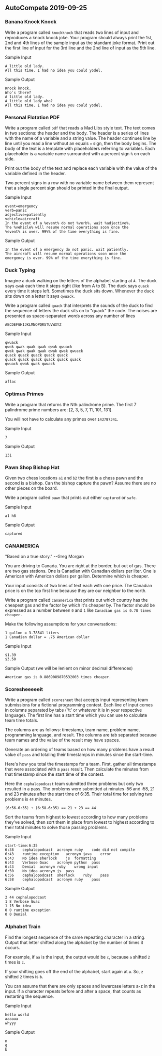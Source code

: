 ## AutoCompete 2019-09-25

### Banana Knock Knock
Write a program called `knockknock` that reads two lines of input and reproduces
a knock knock joke. Your program should always print the 1st, 2nd and 4th lines of
the sample input as the standard joke format. Print out the first line of input for
the 3rd line and the 2nd line of input as the 5th line.

Sample Input
```
A little old lady.
All this time, I had no idea you could yodel.
```

Sample Output
```
Knock knock.
Who’s there?
A little old lady.
A little old lady who?
All this time, I had no idea you could yodel.
```

### Personal Flotation PDF
Write a program called `pdf` that reads a Mad Libs style text. The text comes
in two sections: the header and the body. The header is a series of lines with
the name of a variable and a string value. The header continues line by line
until you read a line without an equals `=` sign, then the body begins. The
body of the text is a template with placeholders referring to variables. Each
placeholder is a variable name surrounded with a percent sign `%` on each side.

Print out the body of the text and replace each variable with the value of the
variable defined in the header.

Two percent signs in a row with no variable name between them represent that a
single percent sign should be printed in the final output.

Sample Input
```
event=emergency
verb=panic
adjective=patiently
vehicle=aircraft
In the event of a %event% do not %verb%. wait %adjective%.
The %vehicle% will resume normal operations soon once the
%event% is over. 99%% of the time everything is fine.
```

Sample Output
```
In the event of a emergency do not panic. wait patiently.
The aircraft will resume normal operations soon once the
emergency is over. 99% of the time everything is fine.
```

### Duck Typing
Imagine a duck walking on the letters of the alphabet starting at `A`. The
duck says `qwak` each time it steps right (like from A to B). The duck says
`quack` every time it steps left. Sometimes the duck sits down. Whenever
the duck sits down on a letter it says `qwuack`.

Write a program called `quack` that interprets the sounds of the duck to find
the sequence of letters the duck sits on to "quack" the code. The noises are
presented as space-separated words across any number of lines

```
ABCDEFGHIJKLMNOPQRSTUVWXYZ
```

Sample Input
```
qwuack
qwak qwak qwak qwak qwak qwuack
qwak qwak qwak qwak qwak qwak qwuack
quack quack quack quack quack
quack quack quack quack quack quack
qwuack qwak qwak qwuack
```

Sample Output
```
aflac
```

### Optimus Primes
Write a program that returns the Nth palindrome prime. The first
7 palindrome prime numbers are: [2, 3, 5, 7, 11, 101, 131].

You will not have to calculate any primes over `143787341`.

Sample Input

```
7
```

Sample Output

```
131
```

<div style="page-break-after: always;"></div>

### Pawn Shop Bishop Hat
Given two chess locations `a1` and `b2` the first is a chess pawn and the
second is a bishop. Can the bishop capture the pawn? Assume there are no other
pieces on the board.

Write a program called `pawn` that prints out either `captured` or `safe`.

Sample Input
```
a1 h8
```

Sample Output
```
captured
```


### CANAMERICA
"Based on a true story." --Greg Morgan

You are driving to Canada. You are right at the border, but out of gas. There
are two gas stations. One is Canadian with Canadian dollars per liter. One is
American with American dollars per gallon. Determine which is cheaper.

Your input consists of two lines of text each with one price. The Canadian price
is on the top first line because they are our neighbor to the north.

Write a program called `canamerica` that prints out which country has the
cheapest gas and the factor by which it's cheaper by. The factor should be
expressed as a number between `0` and `1` like `Canadian gas is 0.78 times
cheaper.`

Make the following assumptions for your conversations:

```
1 gallon = 3.78541 liters
1 Canadian dollar = .75 American dollar
```

Sample Input

```
$1.39
$3.50
```

Sample Output (we will be lenient on minor decimal differences)

```
American gas is 0.8869089870532003 times cheaper.
```

### Scoresheeeeeit
Write a program called `scoresheet` that accepts input representing team
submissions for a fictional programming contest. Each line of input comes in
columns separated by tabs ('\t' or whatever it is in your respective language).
The first line has a start time which you can use to calculate team time
totals.

The columns are as follows: timestamp, team name, problem name, programming
language, and result. The columns are tab separated because team names and
the value of the result may have spaces. 

Generate an ordering of teams based on how many problems have a result value of
`pass` and totaling their timestamps in minutes since the start-time.


Here's how you total the timestamps for a team. First, gather all timestamps
that were associated with a `pass` result. Then calculate the minutes from
that timestamp since the start time of the contest.

Here the `cephalopodcast` team submitted three problems but only two resulted
in a pass. The problems were submitted at minutes :56 and :58, 21 and 23 minutes
after the start time of 6:35. Their total time for solving two problems is `44`
minutes.

```
(6:56-6:35) + (6:58-6:35) == 21 + 23 == 44
```

Sort the teams from highest to lowest according to how many problems they've
solved, then sort them in place from lowest to highest according to their total 
minutes to solve those passing problems.

Sample Input

```
start-time:6:35
6:38	cephalopodcast	acronym	ruby	code did not compile
6:43	runtime exception	acronym	java	error
6:43	No idea	sherlock	js	formatting
6:43	Verbose Guac	acronym	python	pass
6:43	Denial	acronym	ruby	wrong input
6:50	No idea	acronym	js	pass
6:56	cephalopodcast	sherlock	ruby	pass
6:58	cephalopodcast	acronym	ruby	pass
```

Sample Output

```
2 44 cephalopodcast
1 8 Verbose Guac
1 15 No idea
0 0 runtime exception
0 0 Denial
```

### Alphabet Train
Find the longest sequence of the same repeating character in a string.  Output
that letter shifted along the alphabet by the number of times it occurs.

For example, if `aa` is the input, the output would be `c`, because `a` shifted
`2` times is `c`.

If your shifting goes off the end of the alphabet, start again at `a`.  So, `z`
shifted `2` times is `b`.

You can assume that there are only spaces and lowercase letters a-z in the
input.  If a character repeats before and after a space, that counts as
restarting the sequence.

Sample Input

```
hello world
aaaaaa
whyyy
```

Sample Output

```
n
g
b
```
